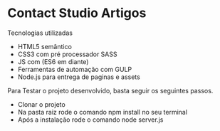 <h1>Contact Studio Artigos </h1>

<p>Tecnologias utilizadas</p>

<ul>
  <li>HTML5 semântico</li>
  <li>CSS3 com pré processador SASS</li>
  <li>JS com (ES6 em diante)</li>
  <li>Ferramentas de automação com GULP</li>
  <li>Node.js para entrega de paginas e assets</li>
</ul>   

<p>Para Testar o projeto desenvolvido, basta seguir os seguintes passos.</p>

<ul>
  <li>Clonar o projeto</li>
  <li>Na pasta raiz rode o comando npm install no seu terminal</li>
  <li>Após a instalação rode o comando node server.js</li>
</ul>    
